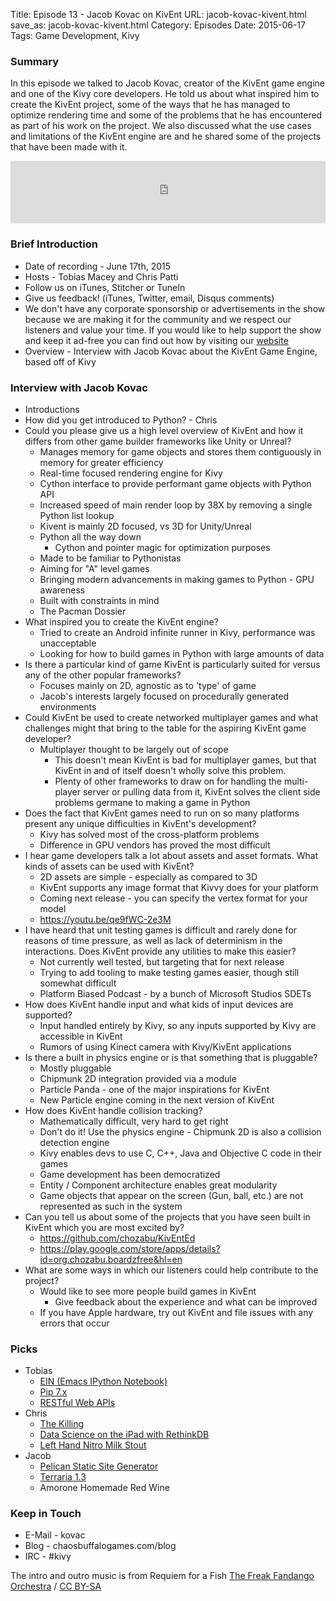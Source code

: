 Title: Episode 13 - Jacob Kovac on KivEnt
URL: jacob-kovac-kivent.html
save_as: jacob-kovac-kivent.html
Category: Episodes
Date: 2015-06-17
Tags: Game Development, Kivy

### Summary
In this episode we talked to Jacob Kovac, creator of the KivEnt game engine and one of the Kivy core developers. He told us about what inspired him to create the KivEnt project, some of the ways that he has managed to optimize rendering time and some of the problems that he has encountered as part of his work on the project. We also discussed what the use cases and limitations of the KivEnt engine are and he shared some of the projects that have been made with it.

<iframe id="audio_iframe" src="http://www.podbean.com/media/player/sztiw-571853?from=wp&skin=103&postId=5707859&download=1&share=1&fonts=Helvetica&auto=0" height="100" width="100%" frameborder="0" scrolling="no" data-name="pb-iframe-player"></iframe>

### Brief Introduction
*  Date of recording - June 17th, 2015
*  Hosts - Tobias Macey and Chris Patti
*  Follow us on iTunes, Stitcher or TuneIn
*  Give us feedback! (iTunes, Twitter, email, Disqus comments)
*  We don't have any corporate sponsorship or advertisements in the show because we are making it for the community and we respect our listeners and value your time. If you would like to help support the show and keep it ad-free you can find out how by visiting our [website](http://podcastinit.com/our-plans-for-your-donations.html)
*  Overview - Interview with Jacob Kovac about the KivEnt Game Engine, based off of Kivy

### Interview with Jacob Kovac
*  Introductions
*  How did you get introduced to Python? - Chris
*  Could you please give us a high level overview of KivEnt and how it differs from other game builder frameworks like Unity or Unreal?
    *  Manages memory for game objects and stores them contiguously in memory for greater efficiency
    *  Real-time focused rendering engine for Kivy
    *  Cython interface to provide performant game objects with Python API
    *  Increased speed of main render loop by 38X by removing a single Python list lookup
    *  Kivent is mainly 2D focused, vs 3D for Unity/Unreal
    *  Python all the way down
        *  Cython and pointer magic for optimization purposes
    *  Made to be familiar to Pythonistas
    *  Aiming for "A" level games
    *  Bringing modern advancements in making games to Python - GPU awareness
    * Built with constraints in mind
    * The Pacman Dossier
*  What inspired you to create the KivEnt engine?
    *  Tried to create an Android infinite runner in Kivy, performance was unacceptable
    *  Looking for how to build games in Python with large amounts of data
*  Is there a particular kind of game KivEnt is particularly suited for versus any of the other popular frameworks?
    *  Focuses mainly on 2D, agnostic as to 'type' of game
    *  Jacob's interests largely focused on procedurally generated environments
*  Could KivEnt be used to create networked multiplayer games and what challenges might that bring to the table for the aspiring KivEnt game developer?
    *  Multiplayer thought to be largely out of scope
        *  This doesn't mean KivEnt is bad for multiplayer games, but that KivEnt in and of itself doesn't wholly solve this problem.
        *  Plenty of other frameworks to draw on for handling the multi-player server or pulling data from it, KivEnt solves the client side problems germane to making a game in Python
*  Does the fact that KivEnt games need to run on so many platforms present any unique difficulties in KivEnt's development?
    *  Kivy has solved most of the cross-platform problems
    *  Difference in GPU vendors has proved the most difficult
*  I hear game developers talk a lot about assets and asset formats. What kinds of assets can be used with KivEnt?
    *  2D assets are simple - especially as compared to 3D
    *  KivEnt supports any image format that Kivvy does for your platform
    *  Coming next release - you can specify the vertex format for your model
    *  https://youtu.be/qe9fWC-2e3M
*  I have heard that unit testing games is difficult and rarely done for reasons of time pressure, as well as lack of determinism in the interactions. Does KivEnt provide any utilities to make this easier?
    *  Not currently well tested, but targeting that for next release
    *  Trying to add tooling to make testing games easier, though still somewhat difficult
    *  Platform Biased Podcast - by a bunch of Microsoft Studios SDETs
*  How does KivEnt handle input and what kids of input devices are supported?
    *  Input handled entirely by Kivy, so any inputs supported by Kivy are accessible in KivEnt
    *  Rumors of using Kinect camera with Kivy/KivEnt applications
* Is there a built in physics engine or is that something that is pluggable?
    *  Mostly pluggable
    *  Chipmunk 2D integration provided via a module
    *  Particle Panda - one of the major inspirations for KivEnt
    *  New Particle engine coming in the next version of KivEnt
* How does KivEnt handle collision tracking?
    *  Mathematically difficult, very hard to get right
    *  Don't do it! Use the physics engine - Chipmunk 2D is also a collision detection engine
    *  Kivy enables devs to use C, C++, Java and Objective C code in their games
    *  Game development has been democratized
    *  Entity / Component architecture enables great modularity
    *  Game objects that appear on the screen (Gun, ball, etc.) are not represented as such in the system
* Can you tell us about some of the projects that you have seen built in KivEnt which you are most excited by?
    *  https://github.com/chozabu/KivEntEd
    *  https://play.google.com/store/apps/details?id=org.chozabu.boardzfree&hl=en
* What are some ways in which our listeners could help contribute to the project?
    *  Would like to see more people build games in KivEnt
        *  Give feedback about the experience and what can be improved
    *  If you have Apple hardware, try out KivEnt and file issues with any errors that occur

### Picks
*  Tobias
    *  [EIN (Emacs IPython Notebook)](https://github.com/tkf/emacs-ipython-notebook)
    *  [Pip 7.x](https://pip.pypa.io/en/latest/news.html)
    *  [RESTful Web APIs](http://www.tkqlhce.com/click-7841235-11260198-1430755877000?url=http%3A%2F%2Fshop.oreilly.com%2Fproduct%2F0636920028468.*do%3Fcmp%3Daf-webplatform-books-videos-product\_cj\_9781449358068\_%2525zp&cjsku=0636920028468*)
*  Chris
    *  [The Killing](http://www.imdb.com/title/tt1637727/)
    *  [Data Science on the iPad with RethinkDB](http://rethinkdb.com/blog/pythonista/)
    *  [Left Hand Nitro Milk Stout](http://lefthandbrewing.com/beers/milk-stout-nitro/)
*  Jacob
    *  [Pelican Static Site Generator](http://getpelican.com)
    *  [Terraria 1.3](https://terraria.org/)
    *  Amorone Homemade Red Wine

### Keep in Touch
*  E-Mail - kovac
*  Blog - chaosbuffalogames.com/blog
*  IRC - \#kivy

The intro and outro music is from Requiem for a Fish [The Freak Fandango Orchestra](http://freemusicarchive.org/music/The\_Freak\_Fandango\_Orchestra/) / [CC BY-SA](http://creativecommons.org/licenses/by-sa/3.0/)
